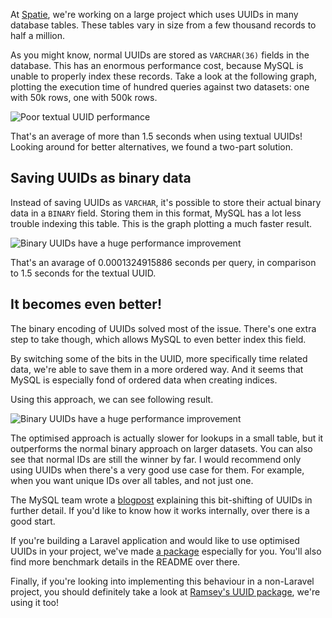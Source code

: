 At [Spatie](*https://www.spatie.be), we're working on a large project which uses UUIDs in many database tables.
These tables vary in size from a few thousand records to half a million.

As you might know, normal UUIDs are stored as `VARCHAR(36)` fields in the database. 
This has an enormous performance cost, because MySQL is unable to properly index these records.
Take a look at the following graph, plotting the execution time of hundred queries against two datasets: one with 50k rows, one with 500k rows.

![Poor textual UUID performance](/img/blog/binary-uuid/textual_uuid.png)

That's an average of more than 1.5 seconds when using textual UUIDs! 
Looking around for better alternatives, we found a two-part solution.

## Saving UUIDs as binary data

Instead of saving UUIDs as `VARCHAR`, it's possible to store their actual binary data in a `BINARY` field. 
Storing them in this format, MySQL has a lot less trouble indexing this table. 
This is the graph plotting a much faster result.

![Binary UUIDs have a huge performance improvement](/img/blog/binary-uuid/binary_uuid.png)

That's an avarage of 0.0001324915886 seconds per query, in comparison to 1.5 seconds for the textual UUID.

## It becomes even better!

The binary encoding of UUIDs solved most of the issue.
There's one extra step to take though, which allows MySQL to even better index this field.

By switching some of the bits in the UUID, more specifically time related data, 
we're able to save them in a more ordered way.
And it seems that MySQL is especially fond of ordered data when creating indices.

Using this approach, we can see following result.

![Binary UUIDs have a huge performance improvement](/img/blog/binary-uuid/comparison.png)

The optimised approach is actually slower for lookups in a small table, 
but it outperforms the normal binary approach on larger datasets.
You can also see that normal IDs are still the winner by far.
I would recommend only using UUIDs when there's a very good use case for them.
For example, when you want unique IDs over all tables, and not just one.

The MySQL team wrote a [blogpost](*http://mysqlserverteam.com/storing-uuid-values-in-mysql-tables/)
explaining this bit-shifting of UUIDs in further detail. 
If you'd like to know how it works internally, over there is a good start. 

If you're building a Laravel application and would like to use optimised UUIDs in your project, 
we've made [a package](*https://github.com/spatie/laravel-binary-uuid) especially for you.
You'll also find more benchmark details in the README over there.

Finally, if you're looking into implementing this behaviour in a non-Laravel project, 
you should definitely take a look at [Ramsey's UUID package](*https://github.com/ramsey/uuid), we're using it too!
